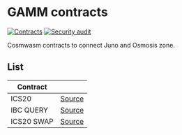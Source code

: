 # GAMM contracts
[![Contracts](https://github.com/giansalex/cw-osmo/actions/workflows/cw.yml/badge.svg)](https://github.com/giansalex/cw-osmo/actions/workflows/cw.yml)
[![Security audit](https://github.com/giansalex/cw-osmo/actions/workflows/audit.yml/badge.svg)](https://github.com/giansalex/cw-osmo/actions/workflows/audit.yml)

Cosmwasm contracts to connect Juno and Osmosis zone.

## List

| Contract   |                                  |
|------------|----------------------------------|
| ICS20      | [Source](./contracts/ics20)      |
| IBC QUERY  | [Source](./contracts/ibc-query)  |
| ICS20 SWAP | [Source](./contracts/ics20-swap) |


